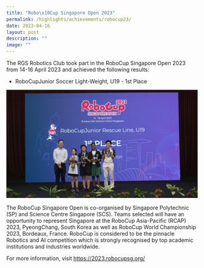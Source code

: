 ```yaml
---
title: "Robo\x10Cup Singapore Open 2023"
permalink: /highlights/achievements/robocup23/
date: 2023-04-16
layout: post
description: ""
image: ""
---
```

The RGS Robotics Club took part in the RoboCup Singapore Open 2023 from 14-16 April 2023 and achieved the following results:

*   RoboCupJunior Soccer Light-Weight, U19 - 1st Place

![](/images/robocup23.jpeg)

The RoboCup Singapore Open is co-organised by Singapore Polytechnic (SP) and Science Centre Singapore (SCS). Teams selected will have an opportunity to represent Singapore at the RoboCup Asia-Pacific (RCAP) 2023, PyeongChang, South Korea as well as RoboCup World Championship 2023, Bordeaux, France. RoboCup is considered to be the pinnacle Robotics and AI competition which is strongly recognised by top academic institutions and industries worldwide.

For more information, visit https://2023.robocupsg.org/